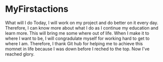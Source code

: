 # MyFirstactions
What will I do 
Today, I will work on my project and do better on it every day. Therefore, I can know more about what I do as I continue my education and learn more. This will bring me some where out of life. When I make it to where I want to be, I will congradulate myself for working hard to get to where I am. Therefore, I thank Git hub for helping me to achieve this momnet in life because I was down before I reched to the top. Now I've reached glory. 
